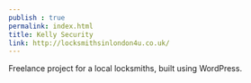 ```yaml
---
publish : true
permalink: index.html
title: Kelly Security
link: http://locksmithsinlondon4u.co.uk/
---
```


Freelance project for a local locksmiths, built using WordPress.